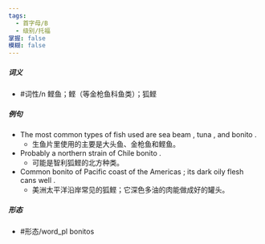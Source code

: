```yaml
---
tags:
  - 首字母/B
  - 级别/托福
掌握: false
模糊: false
---
```

##### 词义
- #词性/n  鲣鱼；鲣（等金枪鱼科鱼类）；狐鲣
##### 例句
- The most common types of fish used are sea beam , tuna , and bonito .
	- 生鱼片里使用的主要是大头鱼、金枪鱼和鲣鱼。
- Probably a northern strain of Chile bonito .
	- 可能是智利狐鲣的北方种类。
- Common bonito of Pacific coast of the Americas ; its dark oily flesh cans well .
	- 美洲太平洋沿岸常见的狐鲣；它深色多油的肉能做成好的罐头。
##### 形态
- #形态/word_pl bonitos
